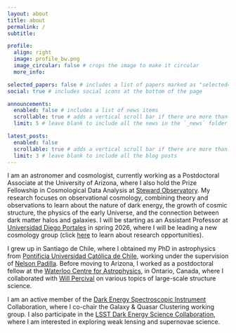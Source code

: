 ```yaml
---
layout: about
title: about
permalink: /
subtitle:

profile:
  align: right
  image: profile_bw.png
  image_circular: false # crops the image to make it circular
  more_info:

selected_papers: false # includes a list of papers marked as "selected={true}"
social: true # includes social icons at the bottom of the page

announcements:
  enabled: false # includes a list of news items
  scrollable: true # adds a vertical scroll bar if there are more than 3 news items
  limit: 5 # leave blank to include all the news in the `_news` folder

latest_posts:
  enabled: false
  scrollable: true # adds a vertical scroll bar if there are more than 3 new posts items
  limit: 3 # leave blank to include all the blog posts
---
```


I am an astronomer and cosmologist, currently working as a Postdoctoral Associate at the University of Arizona, where I also hold the Prize Fellowship in Cosmological Data Analysis at [Steward Observatory](https://astro.arizona.edu). My research focuses on observational cosmology, combining theory and observations to learn about the nature of dark energy, the growth of cosmic structure, the physics of the early Universe, and the connection between dark matter halos and galaxies. I will be starting as an Assistant Professor at [Universidad Diego Portales](https://astronomia.udp.cl) in spring 2026, where I will be leading a new cosmology group (click [here](https://astronomia.udp.cl/en/research/areas/cosmology-and-lss/) to learn about research opportunities).

I grew up in Santiago de Chile, where I obtained my PhD in astrophysics from [Pontificia Universidad Católica de Chile](https://www.uc.cl), working under the supervision of [Nelson Padilla](https://iate.oac.uncor.edu/en/staff-members/2544/). Before moving to Arizona, I worked as a postdoctoral fellow at the [Waterloo Centre for Astrophysics](https://uwaterloo.ca/astrophysics-centre/), in Ontario, Canada, where I collaborated with [Will Percival](https://uwaterloo.ca/physics-astronomy/profile/wperciva) on various topics of large-scale structure science.

I am an active member of the [Dark Energy Spectroscopic Instrument](https://www.desi.lbl.gov) Collaboration, where I co-chair the Galaxy & Quasar Clustering working group. I also participate in the [LSST Dark Energy Science Collaboration](https://lsstdesc.org), where I am interested in exploring weak lensing and supernovae science.

